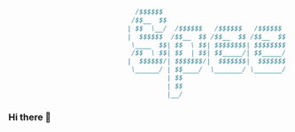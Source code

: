 ```md
                                /$$$$$$                                 /$$$$$$$$$$$$$$$
                               /$$__  $$                               | $$  $/      $$$
                              | $$  \__/  /$$$$$$   /$$$$$$   /$$$$$$  | $$$$/  /$$$  $$
                              |  $$$$$$  /$$__  $$ /$$__  $$ /$$__  $$ | $$  |  $$$$$$$$
                               \____  $$| $$  \ $$| $$$$$$$$| $$$$$$$$ | $$  |    $$$$$$
                               /$$  \ $$| $$  | $$| $$_____/| $$_____/ | $$  |  $$$$$$$$
                              |  $$$$$$/| $$$$$$$/|  $$$$$$$|  $$$$$$$ | $$  |  $$$$$$$$
                               \______/ | $$____/  \_______/ \_______/ | $$  |  $$$$$$$$
                                        | $$                           | $$$$$$$$$$$$$$$
                                        | $$                           |_______________/
                                        |__/                                            
```

### Hi there 👋

<!--
**Speeif/Speeif** is a ✨ _special_ ✨ repository because its `README.md` (this file) appears on your GitHub profile.

Here are some ideas to get you started:

- 🔭 I’m currently working on ...
- 🌱 I’m currently learning ...
- 👯 I’m looking to collaborate on ...
- 🤔 I’m looking for help with ...
- 💬 Ask me about ...
- 📫 How to reach me: ...
- 😄 Pronouns: ...
- ⚡ Fun fact: ...
-->

